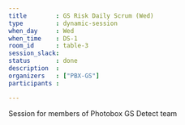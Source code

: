 ```yaml
---
title        : GS Risk Daily Scrum (Wed)
type         : dynamic-session
when_day     : Wed
when_time    : DS-1
room_id      : table-3
session_slack:
status       : done
description  :
organizers   : ["PBX-GS"]
participants :

---
```


Session for members of Photobox GS Detect team
